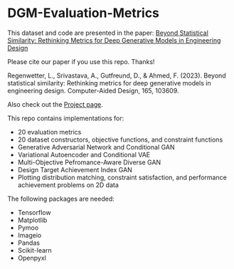 # DGM-Evaluation-Metrics

This dataset and code are presented in the paper: [Beyond Statistical Similarity: Rethinking Metrics for Deep Generative Models in Engineering Design](https://arxiv.org/abs/2302.02913)

Please cite our paper if you use this repo. Thanks! 

Regenwetter, L., Srivastava, A., Gutfreund, D., & Ahmed, F. (2023). Beyond statistical similarity: Rethinking metrics for deep generative models in engineering design. Computer-Aided Design, 165, 103609.

Also check out the [Project page](http://decode.mit.edu/projects/metrics/).

This repo contains implementations for:
- 20 evaluation metrics
- 20 dataset constructors, objective functions, and constraint functions
- Generative Adversarial Network and Conditional GAN
- Variational Autoencoder and Conditional VAE
- Multi-Objective Pefromance-Aware Diverse GAN
- Design Target Achievement Index GAN
- Plotting distribution matching, constraint satisfaction, and performance achievement problems on 2D data

The following packages are needed:
- Tensorflow
- Matplotlib
- Pymoo
- Imageio
- Pandas
- Scikit-learn
- Openpyxl
